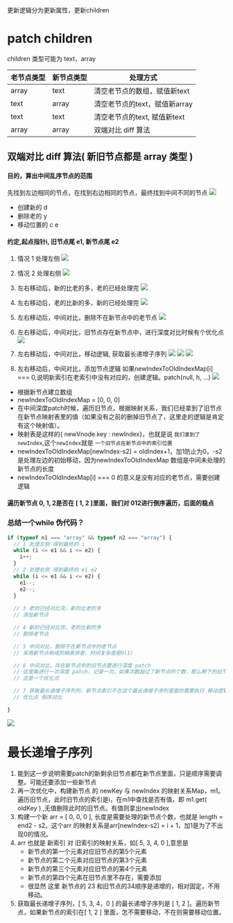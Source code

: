 更新逻辑分为更新属性，更新children
# patch children
children 类型可能为 text，array

| 老节点类型 | 新节点类型 | 处理方式                      |
| ---------- | ---------- | ----------------------------- |
| array      | text       | 清空老节点的数组，赋值新text  |
| text       | array      | 清空老节点的text，赋值新array |
| text       | text       | 清空老节点的text, 赋值新text  |
| array      | array      | 双端对比 diff 算法                              |

## 双端对比 diff 算法( 新旧节点都是 array 类型 )
#### 目的，算出中间乱序节点的范围
先找到左边相同的节点，在找到右边相同的节点，最终找到中间不同的节点
![](Pasted%20image%2020220501092806.png)
- 创建新的 d
- 删除老的 y
- 移动位置的 c e

#### 约定,起点指针i, 旧节点尾 e1, 新节点尾 e2

1. 情况 1 处理左侧
![](Pasted%20image%2020220501163414.png)

2. 情况 2 处理右侧
 ![](Pasted%20image%2020220501163319.png)
 
 3. 左右移动后，新的比老的多，老的已经处理完
 ![](Pasted%20image%2020220501162749.png)
 
 4. 左右移动后，老的比新的多，新的已经处理完
![](Pasted%20image%2020220501163855.png)

5. 左右移动后，中间对比，删除不在新节点中的老节点
![](Pasted%20image%2020220501174111.png)

6. 左右移动后，中间对比，旧节点存在新节点中，进行深度对比时候有个优化点
![](Pasted%20image%2020220501201047.png)

7. 左右移动后，中间对比，移动逻辑, 获取最长递增子序列
![](Pasted%20image%2020220502111326.png)
![](Pasted%20image%2020220502000702.png)
![](Pasted%20image%2020220502000733.png)

8. 左右移动后，中间对比，添加节点逻辑
如果newIndexToOldIndexMap[i] === 0,说明新索引在老索引中没有对应的，创建逻辑。patch(null, h, ...)
![](Pasted%20image%2020220502112321.png)

- 根据新节点建立数组
- newIndexToOldIndexMap = [0, 0, 0]
- 在中间深度patch时候，遍历旧节点，根据映射关系，我们已经拿到了旧节点在新节点映射表里的值（如果没有之前的删掉旧节点了，这里走的逻辑是肯定有这个映射值）。
- 映射表是这样的{ newVnode.key : newIndex}，也就是说 `我们拿到了newIndex`,这个`newIndex`就是 `一个旧节点在新节点中的索引位置`
- newIndexToOldIndexMap[newIndex-s2] = oldIndex+1，加1防止为0，-s2 是处理左边的初始移动，因为newIndexToOldIndexMap 数组是中间未处理的新节点的长度
- newIndexToOldIndexMap[i] === 0 的意义是没有对应的老节点，需要创建逻辑
#### 遍历新节点 0, 1, 2是否在 [ 1, 2 ]里面，我们对 012进行倒序遍历，后面的稳点


### 总结一个while 伪代码？

```js
if (typeof n1 === "array" && typeof n2 === "array") {
  // 1 处理左侧 得到最终的 i
  while (i <= e1 && i <= e2) {
    i++;
  }
  // 2 处理右侧 得到最终的 e1 e2
  while (i <= e1 && i <= e2) {
    e1--;
    e2--;
  }
  
  // 3 老的已经对比完，新的比老的多
  // 添加新节点

  // 4 新的已经对比完，老的比新的多
  // 删除老节点

  // 5 中间对比，删除不在新节点中的老节点
  // 采用新节点构成的映表排查，时间复杂度是O(1)

  // 6 中间对比，存在新节点中的旧节点要进行深度 patch
  // 这里每进行一次深度 patch，记录一次。如果次数超过了新节点的个数，那么剩下的旧节点直接删除
  // 这是一个优化点

  // 7 获取最长递增子序列列，新节点索引不在这个最长递增子序列里面的需要执行 移动逻辑
  // 优化点 倒序对比

}
```





![](Pasted%20image%2020220430200236.png)

# 最长递增子序列

1.  能到这一步说明需要patch的新剩余旧节点都在新节点里面，只是顺序需要调整。可能还要添加一些新节点
2.  再一次优化中，构建新节点 的 newKey 与 newIndex 的映射关系Map，m1。遍历旧节点，此时旧节点的索引是i，在m1中查找是否有值，即 m1.get( oldKey ) ,无值删除此时的旧节点。有值则拿出newIndex
3.  构建一个新 arr = [ 0, 0, 0 ], 长度是需要处理的新节点个数，也就是 length = end2 - s2。这个arr 的映射关系是arr[newIndex-s2] = i + 1，加1是为了不出现0的情况。
4.  arr 也就是 新索引 对 旧索引的映射关系，如[ 5, 3, 4, 0 ],意思是
    -   新节点的第一个元素对应旧节点的第5个元素
    -   新节点的第二个元素对应旧节点的第3个元素
    -   新节点的第三个元素对应旧节点的第4个元素
    -   新节点的第四个元素在旧节点里不存在，需要添加
    -   很显然 这里 新节点的 23 和旧节点的34顺序是递增的，相对固定，不用移动。
5.  获取最长递增子序列，[ 5, 3, 4，0 ] 的最长递增子序列是 [ 1, 2 ]。遍历新节点，如果新节点的索引在[ 1, 2 ] 里面，怎不需要移动，不在则需要移动位置。